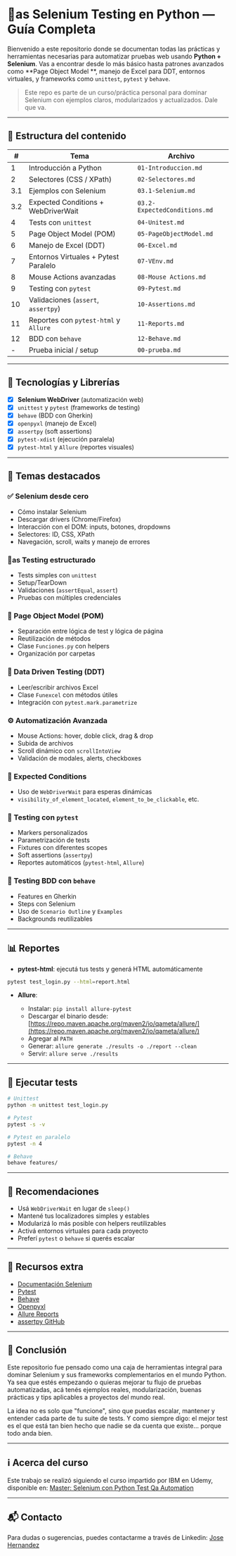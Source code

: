 # 🧪as Selenium Testing en Python — Guía Completa

Bienvenido a este repositorio donde se documentan todas las prácticas y herramientas necesarias para automatizar pruebas
web usando **Python + Selenium**. Vas a encontrar desde lo más básico hasta patrones avanzados como **Page Object Model
**, manejo de Excel para DDT, entornos virtuales, y frameworks como `unittest`, `pytest` y `behave`.

> Este repo es parte de un curso/práctica personal para dominar Selenium con ejemplos claros, modularizados y
> actualizados. Dale que va.

---

## 📁 Estructura del contenido

| #   | Tema                                  | Archivo                      |
|-----|---------------------------------------|------------------------------|
| 1   | Introducción a Python                 | `01-Introduccion.md`         |
| 2   | Selectores (CSS / XPath)              | `02-Selectores.md`           |
| 3.1 | Ejemplos con Selenium                 | `03.1-Selenium.md`           |
| 3.2 | Expected Conditions + WebDriverWait   | `03.2-ExpectedConditions.md` |
| 4   | Tests con `unittest`                  | `04-Unitest.md`              |
| 5   | Page Object Model (POM)               | `05-PageObjectModel.md`      |
| 6   | Manejo de Excel (DDT)                 | `06-Excel.md`                |
| 7   | Entornos Virtuales + Pytest Paralelo  | `07-VEnv.md`                 |
| 8   | Mouse Actions avanzadas               | `08-Mouse Actions.md`        |
| 9   | Testing con `pytest`                  | `09-Pytest.md`               |
| 10  | Validaciones (`assert`, `assertpy`)   | `10-Assertions.md`           |
| 11  | Reportes con `pytest-html` y `Allure` | `11-Reports.md`              |
| 12  | BDD con `behave`                      | `12-Behave.md`               |
| -   | Prueba inicial / setup                | `00-prueba.md`               |

---

## 🚀 Tecnologías y Librerías

* [x] **Selenium WebDriver** (automatización web)
* [x] `unittest` y `pytest` (frameworks de testing)
* [x] `behave` (BDD con Gherkin)
* [x] `openpyxl` (manejo de Excel)
* [x] `assertpy` (soft assertions)
* [x] `pytest-xdist` (ejecución paralela)
* [x] `pytest-html` y `Allure` (reportes visuales)

---

## 📌 Temas destacados

### ✅ Selenium desde cero

* Cómo instalar Selenium
* Descargar drivers (Chrome/Firefox)
* Interacción con el DOM: inputs, botones, dropdowns
* Selectores: ID, CSS, XPath
* Navegación, scroll, waits y manejo de errores

### 🧺as Testing estructurado

* Tests simples con `unittest`
* Setup/TearDown
* Validaciones (`assertEqual`, `assert`)
* Pruebas con múltiples credenciales

### 🧹 Page Object Model (POM)

* Separación entre lógica de test y lógica de página
* Reutilización de métodos
* Clase `Funciones.py` con helpers
* Organización por carpetas

### 📄 Data Driven Testing (DDT)

* Leer/escribir archivos Excel
* Clase `Funexcel` con métodos útiles
* Integración con `pytest.mark.parametrize`

### ⚙️ Automatización Avanzada

* Mouse Actions: hover, doble click, drag & drop
* Subida de archivos
* Scroll dinámico con `scrollIntoView`
* Validación de modales, alerts, checkboxes

### 🧠 Expected Conditions

* Uso de `WebDriverWait` para esperas dinámicas
* `visibility_of_element_located`, `element_to_be_clickable`, etc.

### 🔬 Testing con `pytest`

* Markers personalizados
* Parametrización de tests
* Fixtures con diferentes scopes
* Soft assertions (`assertpy`)
* Reportes automáticos (`pytest-html`, `Allure`)

### 📘️ Testing BDD con `behave`

* Features en Gherkin
* Steps con Selenium
* Uso de `Scenario Outline` y `Examples`
* Backgrounds reutilizables

---

## 📊 Reportes

* **pytest-html**: ejecutá tus tests y generá HTML automáticamente

```bash
pytest test_login.py --html=report.html
```

* **Allure**:

    * Instalar: `pip install allure-pytest`
    * Descargar el binario
      desde: [https://repo.maven.apache.org/maven2/io/qameta/allure/](https://repo.maven.apache.org/maven2/io/qameta/allure/)
    * Agregar al `PATH`
    * Generar: `allure generate ./results -o ./report --clean`
    * Servir: `allure serve ./results`

---

## 🥪 Ejecutar tests

```bash
# Unittest
python -m unittest test_login.py

# Pytest
pytest -s -v

# Pytest en paralelo
pytest -n 4

# Behave
behave features/
```

---

## 🧼 Recomendaciones

* Usá `WebDriverWait` en lugar de `sleep()`
* Mantené tus localizadores simples y estables
* Modularizá lo más posible con helpers reutilizables
* Activá entornos virtuales para cada proyecto
* Preferí `pytest` o `behave` si querés escalar

---

## 📌 Recursos extra

* [Documentación Selenium](https://www.selenium.dev/documentation/)
* [Pytest](https://docs.pytest.org/)
* [Behave](https://behave.readthedocs.io/)
* [Openpyxl](https://openpyxl.readthedocs.io/en/stable/)
* [Allure Reports](https://docs.qameta.io/allure/)
* [assertpy GitHub](https://github.com/assertpy/assertpy)

---


## 📄 Conclusión

Este repositorio fue pensado como una caja de herramientas integral para dominar Selenium y sus frameworks complementarios en el mundo Python. Ya sea que estés empezando o quieras mejorar tu flujo de pruebas automatizadas, acá tenés ejemplos reales, modularización, buenas prácticas y tips aplicables a proyectos del mundo real.

La idea no es solo que "funcione", sino que puedas escalar, mantener y entender cada parte de tu suite de tests. Y como siempre digo: el mejor test es el que está tan bien hecho que nadie se da cuenta que existe... porque todo anda bien.

---

## ℹ️ Acerca del curso

Este trabajo se realizó siguiendo el curso impartido por IBM en Udemy, disponible en:
[Master: Selenium con Python Test Qa Automation](https://www.udemy.com/course/master-selenium-webdriver-python-test-qa-automation)

---

## 📬 Contacto

Para dudas o sugerencias, puedes contactarme a través de Linkedin:
[Jose Hernandez](https://www.linkedin.com/in/jose-gabriel-hernandez-512899251/)